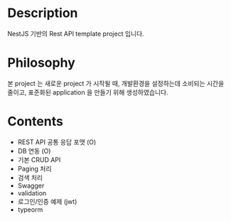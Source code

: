 # Description

NestJS 기반의 Rest API template project 입니다.

# Philosophy

본 project 는 새로운 project 가 시작될 때, 개발환경을 설정하는데 소비되는 시간을 줄이고, 표준화된 application 을 만들기 위해 생성하였습니다.

# Contents

* REST API 공통 응답 포맷 (O)
* DB 연동 (O)
* 기본 CRUD API
* Paging 처리
* 검색 처리
* Swagger
* validation
* 로그인/인증 예제 (jwt)
* typeorm
